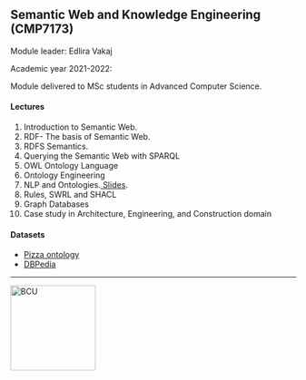 <h2>Semantic Web and Knowledge Engineering (CMP7173)</h2>
<p>Module leader: Edlira Vakaj</p>
<p><a id="user-content-academic-year-2020-2021" class="anchor" href="https://github.com/turing-knowledge-graphs/teaching/tree/main/city#academic-year-2020-2021" aria-hidden="true"></a>Academic year 2021-2022:</p>
<p>Module delivered to MSc students in Advanced Computer Science.</p>
<h4><a id="user-content-lectures" class="anchor" href="https://github.com/turing-knowledge-graphs/teaching/tree/main/city#lectures" aria-hidden="true"></a>Lectures</h4>
<ol>
<li>Introduction to Semantic Web.</li>
<li>RDF- The basis of Semantic Web.
<li>RDFS Semantics.</li>
<li>Querying the Semantic Web with SPARQL&nbsp;</li>
<li>OWL Ontology Language&nbsp;</li>
<li>Ontology Engineering</li>
<li>NLP and Ontologies.<a href="https://github.com/EdliraK/teaching/blob/main/bcu/NLP-The%20Power%20of%20Words.pdf">&nbsp;Slides</a>.</li>
<li>Rules, SWRL and SHACL</li>
<li>Graph Databases</li>
<li>Case study in Architecture, Engineering, and Construction domain</li>
</ol>
<h4><a id="user-content-datasets" class="anchor" href="https://github.com/turing-knowledge-graphs/teaching/tree/main/city#datasets" aria-hidden="true"></a>Datasets</h4>
<ul>
<li><a href="https://protege.stanford.edu/ontologies/pizza/pizza.owl" rel="nofollow">Pizza ontology</a></li>
<li><a href="https://dbpedia.org/sparql" rel="nofollow">DBPedia</a></li>
</ul>
<hr />
<p><a href="https://github.com/turing-knowledge-graphs/teaching/blob/main/city/city-logo.jpg" target="_blank" rel="noopener noreferrer"><img src="https://github.com/EdliraK/teaching/blob/main/bcu/download.jpg" alt="BCU" width="150" /></a>&nbsp;<a href="https://www.city.ac.uk/" rel="nofollow"></a></p>
